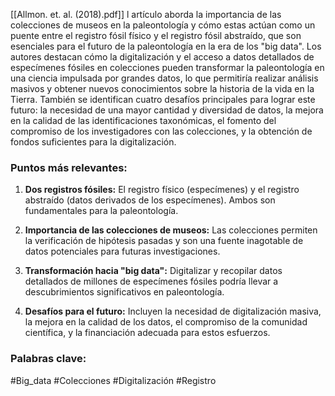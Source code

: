 [[Allmon. et. al. (2018).pdf]]
l artículo aborda la importancia de las colecciones de museos en la paleontología y cómo estas actúan como un puente entre el registro fósil físico y el registro fósil abstraído, que son esenciales para el futuro de la paleontología en la era de los "big data". Los autores destacan cómo la digitalización y el acceso a datos detallados de especímenes fósiles en colecciones pueden transformar la paleontología en una ciencia impulsada por grandes datos, lo que permitiría realizar análisis masivos y obtener nuevos conocimientos sobre la historia de la vida en la Tierra. También se identifican cuatro desafíos principales para lograr este futuro: la necesidad de una mayor cantidad y diversidad de datos, la mejora en la calidad de las identificaciones taxonómicas, el fomento del compromiso de los investigadores con las colecciones, y la obtención de fondos suficientes para la digitalización.

### Puntos más relevantes:

1. **Dos registros fósiles:** El registro físico (especímenes) y el registro abstraído (datos derivados de los especímenes). Ambos son fundamentales para la paleontología.
    
2. **Importancia de las colecciones de museos:** Las colecciones permiten la verificación de hipótesis pasadas y son una fuente inagotable de datos potenciales para futuras investigaciones.
    
3. **Transformación hacia "big data":** Digitalizar y recopilar datos detallados de millones de especímenes fósiles podría llevar a descubrimientos significativos en paleontología.
    
4. **Desafíos para el futuro:** Incluyen la necesidad de digitalización masiva, la mejora en la calidad de los datos, el compromiso de la comunidad científica, y la financiación adecuada para estos esfuerzos.
    

### Palabras clave:

#Big_data #Colecciones #Digitalización #Registro 